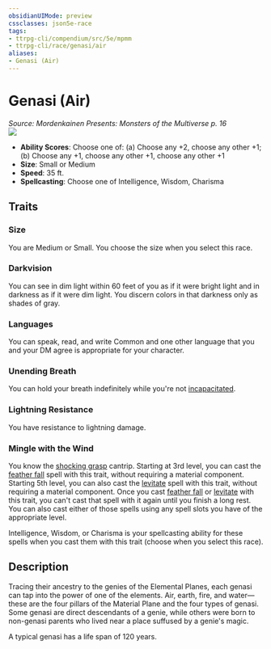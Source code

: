 ```yaml
---
obsidianUIMode: preview
cssclasses: json5e-race
tags:
- ttrpg-cli/compendium/src/5e/mpmm
- ttrpg-cli/race/genasi/air
aliases:
- Genasi (Air)
---
```

# Genasi (Air)
*Source: Mordenkainen Presents: Monsters of the Multiverse p. 16*  
![](races/MPMM/Genasi.webp#right)

- **Ability Scores**: Choose one of: (a) Choose any +2, choose any other +1; (b) Choose any +1, choose any other +1, choose any other +1
- **Size**: Small or Medium
- **Speed**: 35 ft.
- **Spellcasting**: Choose one of Intelligence, Wisdom, Charisma

## Traits

### Size

You are Medium or Small. You choose the size when you select this race.

### Darkvision

You can see in dim light within 60 feet of you as if it were bright light and in darkness as if it were dim light. You discern colors in that darkness only as shades of gray.

### Languages

You can speak, read, and write Common and one other language that you and your DM agree is appropriate for your character.

### Unending Breath

You can hold your breath indefinitely while you're not [incapacitated](/3-Mechanics/CLI/conditions.md#Incapacitated).

### Lightning Resistance

You have resistance to lightning damage.

### Mingle with the Wind

You know the [shocking grasp](/3-Mechanics/CLI/spells/shocking-grasp-xphb.md) cantrip. Starting at 3rd level, you can cast the [feather fall](/3-Mechanics/CLI/spells/feather-fall-xphb.md) spell with this trait, without requiring a material component. Starting 5th level, you can also cast the [levitate](/3-Mechanics/CLI/spells/levitate-xphb.md) spell with this trait, without requiring a material component. Once you cast [feather fall](/3-Mechanics/CLI/spells/feather-fall-xphb.md) or [levitate](/3-Mechanics/CLI/spells/levitate-xphb.md) with this trait, you can't cast that spell with it again until you finish a long rest. You can also cast either of those spells using any spell slots you have of the appropriate level.

Intelligence, Wisdom, or Charisma is your spellcasting ability for these spells when you cast them with this trait (choose when you select this race).

## Description

Tracing their ancestry to the genies of the Elemental Planes, each genasi can tap into the power of one of the elements. Air, earth, fire, and water—these are the four pillars of the Material Plane and the four types of genasi. Some genasi are direct descendants of a genie, while others were born to non-genasi parents who lived near a place suffused by a genie's magic.

A typical genasi has a life span of 120 years.
